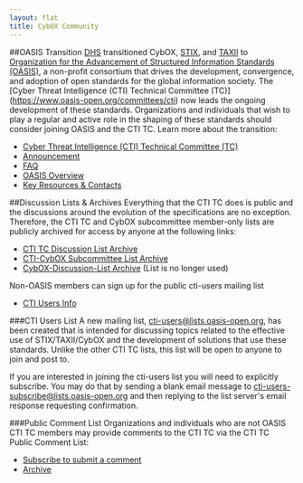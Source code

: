 ```yaml
---
layout: flat
title: CybOX Community
---
```



##OASIS Transition
[DHS](http://www.dhs.gov/office-cybersecurity-and-communications/) transitioned CybOX, [STIX](https://github.com/STIXProject/), and [TAXII](https://github.com/TAXIIProject/) to [Organization for the Advancement of Structured Information Standards (OASIS)](https://www.oasis-open.org/), a non-profit consortium that drives the development, convergence, and adoption of open standards for the global information society. The [Cyber Threat Intelligence (CTI) Technical Committee (TC)] (https://www.oasis-open.org/committees/cti) now leads the ongoing development of these standards. Organizations and individuals that wish to play a regular and active role in the shaping of these standards should consider joining OASIS and the CTI TC. Learn more about the transition:

* [Cyber Threat Intelligence (CTI) Technical Committee (TC)](https://www.oasis-open.org/committees/cti)
* [Announcement](http://stixproject.tumblr.com/post/117006597637/dhs-leads-effort-to-transition-automated)
* [FAQ](https://stixproject.github.io/oasis-faq.pdf)
* [OASIS Overview](https://stixproject.github.io/stix-at-oasis.pdf)
* [Key Resources & Contacts](https://stixproject.github.io/oasis-cti-info.html)

##Discussion Lists & Archives
Everything that the CTI TC does is public and the discussions around the evolution of the specifications are no exception. Therefore, the CTI TC and CybOX subcommittee member-only lists are publicly archived for access by anyone at the following links:

* [CTI TC Discussion List Archive](https://lists.oasis-open.org/archives/cti/)
* [CTI-CybOX Subcommittee List Archive](https://lists.oasis-open.org/archives/cti-cybox/)
* [CybOX-Discussion-List Archive](http://making-security-measurable.1364806.n2.nabble.com/CybOX-Discussion-List-Archive-f7579263.html) (List is no longer used) 

Non-OASIS members can sign up for the public cti-users mailing list

* [CTI Users Info](https://www.oasis-open.org/committees/tc_home.php?wg_abbrev=cti#feedback)

###CTI Users List
A new mailing list, cti-users@lists.oasis-open.org, has been created that is intended for discussing topics related to the effective use of STIX/TAXII/CybOX and the development of solutions that use these standards.  Unlike the other CTI TC lists, this list will be open to anyone to join and post to.
 
If you are interested in joining the cti-users list you will need to explicitly subscribe.  You may do that by sending a blank email message to [cti-users-subscribe@lists.oasis-open.org](mailto:cti-users-subscribe@lists.oasis-open.org) and then replying to the list server's email response requesting confirmation.

###Public Comment List
Organizations and individuals who are not OASIS CTI TC members may provide comments to the CTI TC via the CTI TC Public Comment List:

* [Subscribe to submit a comment](http://www.oasis-open.org/committees/comments/form.php?wg_abbrev=cti)
* [Archive](https://lists.oasis-open.org/archives/cti-comment/)
